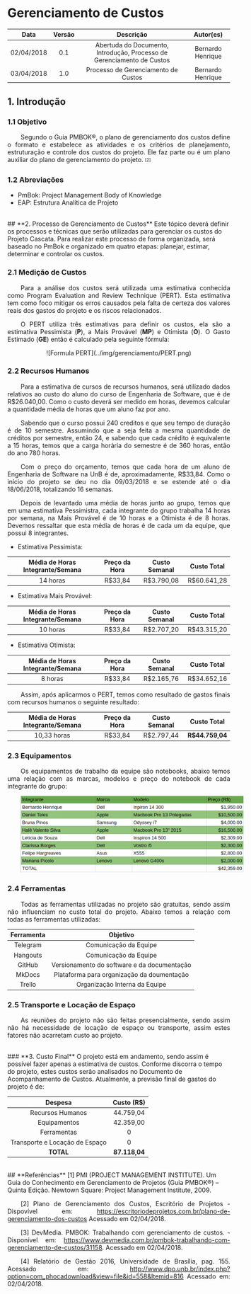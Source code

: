 <style> p { text-align: justify; text-indent: 30px; } </style>

# Gerenciamento de Custos

| Data | Versão | Descrição | Autor(es) |
|:----:|:------:|:---------:|:---------:|
|02/04/2018| 0.1 | Abertuda do Documento, Introdução, Processo de Gerenciamento de Custos | Bernardo Henrique |  
|03/04/2018| 1.0 | Processo de Gerenciamento de Custos | Bernardo Henrique |  

## **1. Introdução**

### **1.1 Objetivo**
Segundo o Guia PMBOK®, o plano de gerenciamento dos custos define o formato e estabelece as atividades e os critérios de planejamento, estruturação e controle dos custos do projeto. Ele faz parte ou é um plano auxiliar do plano de gerenciamento do projeto. <sub><sup>[2]</sup></sup>

### **1.2 Abreviações**
* PmBok: Project Management Body of Knowledge
* EAP: Estrutura Analítica de Projeto


<br>
## **2. Processo de Gerenciamento de Custos**
Este tópico deverá definir os processos e técnicas que serão utilizadas para gerenciar os custos do Projeto Cascata. Para realizar este processo de forma organizada, será baseado no PmBok e organizado em quatro etapas: planejar, estimar, determinar e controlar os custos. 


### **2.1 Medição de Custos**
Para a análise dos custos será utilizada uma estimativa conhecida como Program Evaluation and Review Technique (PERT). Esta estimativa tem como foco mitigar os erros causados pela falta de certeza dos valores reais dos gastos do projeto e os riscos relacionados.

O PERT utiliza três estimativas para definir os custos, ela são a estimativa Pessimista (<b>P</b>), a Mais Provável (<b>MP</b>) e Otimista (<b>O</b>). O Gasto Estimado (<b>GE</b>) então é calculado pela seguinte fórmula: 
<div style="text-align:center"> ![Formula PERT](../img/gerenciamento/PERT.png) </div>


### **2.2 Recursos Humanos**
Para a estimativa de cursos de recursos humanos, será utilizado dados relativos ao custo do aluno do curso de Engenharia de Software, que é de R$26.040,00. Como o custo deverá ser medido em horas, devemos calcular a quantidade média de horas que um aluno faz por ano.

Sabendo que o curso possui 240 creditos e que seu tempo de duração é de 10 semestre. Assumindo que a seja feita a mesma quantidade de créditos por semestre, então 24, e sabendo que cada crédito é equivalente a 15 horas, temos que a carga horária do semestre é de 360 horas, então do ano 780 horas.

Com o preço do orçamento, temos que cada hora de um aluno de Engenharia de Software na UnB é de, aproximadamente, R$33,84. Como o início do projeto se deu no dia 09/03/2018 e se estende até o dia 18/06/2018, totalizando 16 semanas.

Depois de levantado uma média de horas junto ao grupo, temos que em uma estimativa Pessimistra, cada integrante do grupo trabalha 14 horas por semana, na Mais Provável é de 10 horas e a Otimista é de 8 horas. Devemos ressaltar que esta média de horas é de cada um da equipe, que possui 8 integrantes.

* Estimativa Pessimista:

| Média de Horas Integrante/Semana | Preço da Hora | Custo Semanal | Custo Total |
|:------:|:---------:|:---------:|:---------:|
| 14 horas | R$33,84 | R$3.790,08 | R$60.641,28 |

* Estimativa Mais Provável:

| Média de Horas Integrante/Semana | Preço da Hora | Custo Semanal | Custo Total |
|:------:|:---------:|:---------:|:---------:|
| 10 horas | R$33,84 | R$2.707,20 | R$43.315,20 |


* Estimativa Otimista:

| Média de Horas Integrante/Semana | Preço da Hora | Custo Semanal | Custo Total |
|:------:|:---------:|:---------:|:---------:|
| 8 horas | R$33,84 | R$2.165,76 | R$34.652,16 |

Assim, após aplicarmos o PERT, temos como resultado de gastos finais com recursos humanos o seguinte resultado:

| Média de Horas Integrante/Semana | Preço da Hora | Custo Semanal | Custo Total |
|:------:|:---------:|:---------:|:---------:|
| 10,33 horas | R$33,84 | R$2.797,44 | <b>R$44.759,04</b> |


### **2.3 Equipamentos**
Os equipamentos de trabalho da equipe são notebooks, abaixo temos uma relação com as marcas, modelos e preço do notebook de cada integrante do grupo:

![Equipamentos](../img/gerenciamento/notebooks.png)


### **2.4 Ferramentas**
Todas as ferramentas utilizadas no projeto são gratuitas, sendo assim não influenciam no custo total do projeto. Abaixo temos a relação com todas as ferramentas utilizadas:

| Ferramenta | Objetivo |
| :--------: | :------: |
| Telegram | Comunicação da Equipe |
| Hangouts | Comunicação da Equipe |
| GitHub   | Versionamento do software e da documentação |
| MkDocs   | Plataforma para organização da doumentação |
| Trello   | Organização Interna da Equipe |

### **2.5 Transporte e Locação de Espaço**
As reuniões do projeto não são feitas presencialmente, sendo assim não há necessidade de locação de espaço ou transporte, assim estes fatores não acarretam custo ao projeto.


<br>
### **3. Custo Final**
O projeto está em andamento, sendo assim é possível fazer apenas a estimativa de custos. Conforme discorra o tempo do projeto, estes custos serão analisados no Documento de Acompanhamento de Custos. Atualmente, a previsão final de gastos do projeto é de:

| Despesa | Custo (R$) |
| :--------: | :------: |
| Recursos Humanos | 44.759,04 |
| Equipamentos | 42.359,00 |
| Ferramentas | 0 |
| Transporte e Locação de Espaço | 0 |
| <b> TOTAL </b> | <b> 87.118,04 </b> |

<br>
## **Referências**
[1] PMI (PROJECT MANAGEMENT INSTITUTE). Um Guia do Conhecimento em Gerenciamento de Projetos (Guia PMBOK®) – Quinta Edição. Newtown Square: Project Management Institute, 2009.

[2] Plano de Gerenciamento dos Custos, Escritório de Projetos - Dispovível em: <https://escritoriodeprojetos.com.br/plano-de-gerenciamento-dos-custos> Acessado em 02/04/2018.

[3] DevMedia. PMBOK: Trabalhando com gerenciamento de custos. - Disponível em: <https://www.devmedia.com.br/pmbok-trabalhando-com-gerenciamento-de-custos/31158>. Acessado em 02/04/2018.

[4] Relatório de Gestão 2016, Universidade de Brasília, pag. 155. Acessado em: <http://www.dpo.unb.br/index.php?option=com_phocadownload&view=file&id=558&Itemid=816>
Acessado em: 02/04/2018.